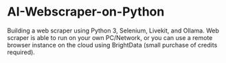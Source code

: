 # AI-Webscraper-on-Python
Building a web scraper using Python 3, Selenium, Livekit, and Ollama. Web scraper is able to run on your own PC/Network, or you can use a remote browser instance on the cloud using BrightData (small purchase of credits required).
